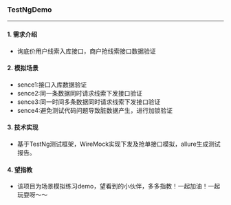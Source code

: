 ### TestNgDemo
---
#### 1. 需求介绍
- 询底价用户线索入库接口，商户抢线索接口数据验证
#### 2. 模拟场景
- sence1:接口入库数据验证
- sence2:同一条数据同时请求线索下发接口验证
- sence3:同一时间多条数据同时请求线索下发接口验证
- sence4:避免测试代码问题导致脏数据产生，进行加锁验证
#### 3. 技术实现
- 基于TestNg测试框架，WireMock实现下发及抢单接口模拟，allure生成测试报告。
#### 4. 望指教
- 该项目为场景模拟练习demo，望看到的小伙伴，多多指教！一起加油！一起玩耍呀～～
